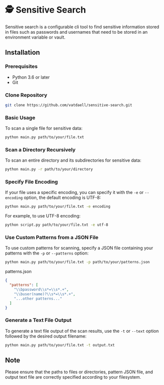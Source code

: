 # 🕵️ Sensitive Search

Sensitive search is a configurable cli tool to find sensitive information stored in files such as passwords and usernames that need to be stored in an environment variable or vault.

## Installation

### Prerequisites

* Python 3.6 or later
* Git

### Clone Repository

```bash
git clone https://github.com/vatdaell/sensitive-search.git
```

### Basic Usage

To scan a single file for sensitive data:

```bash
python main.py path/to/your/file.txt
```

### Scan a Directory Recursively

To scan an entire directory and its subdirectories for sensitive data:

```bash
python main.py -r path/to/your/directory 
```

### Specify File Encoding

If your file uses a specific encoding, you can specify it with the `-e` or `--encoding` option, the default encoding is UTF-8:

```bash
python main.py path/to/your/file.txt -e encoding
```

For example, to use UTF-8 encoding:

```bash
python script.py path/to/your/file.txt -e utf-8
```

### Use Custom Patterns from a JSON File

To use custom patterns for scanning, specify a JSON file containing your patterns with the `-p` or `--patterns` option:

```bash
python main.py path/to/your/file.txt -p path/to/your/patterns.json
```

patterns.json

```json
{
  "patterns": [
    "\\bpassword\\s*=\\s*.+",
    "\\buser(name)?\\s*=\\s*.+",
    "...other patterns..."
  ]
}
```

### Generate a Text File Output

To generate a text file output of the scan results, use the `-t` or `--text` option followed by the desired output filename:

```bash
python main.py path/to/your/file.txt -t output.txt
```

## Note

Please ensure that the paths to files or directories, pattern JSON file, and output text file are correctly specified according to your filesystem.

